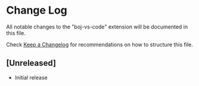 # Change Log
All notable changes to the "boj-vs-code" extension will be documented in this file.

Check [Keep a Changelog](http://keepachangelog.com/) for recommendations on how to structure this file.

## [Unreleased]
- Initial release